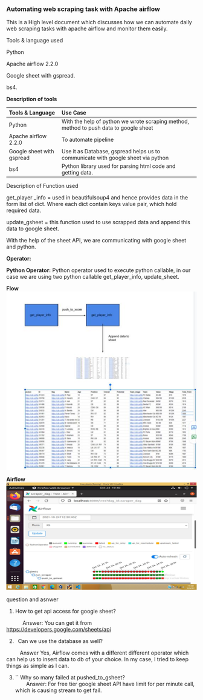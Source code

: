 ### Automating web scraping task with Apache airflow

This is a High level document which  discusses how we can automate daily web scraping tasks with apache airflow and monitor them easily.

Tools & language used

Python 

Apache airflow 2.2.0

Google sheet with gspread.

bs4.

**Description of tools**


|**Tools & Language**|**Use Case**|
| :- | :- |
|Python|With the help of python we wrote scraping method, method to push data to google sheet|
|Apache airflow 2.2.0|To automate pipeline|
|Google sheet with gspread|Use it as Database, gspread helps us to communicate with google sheet via python |
|bs4|Python library used for parsing html code and getting data.|


Description of Function used

get\_player \_info = used in beautifulsoup4 and hence provides data in the form list of dict. Where each dict contain keys value pair, which hold required data.

update\_gsheet = this function used to use scrapped data and append this data to google sheet.

With the help of the sheet API, we are communicating with google sheet and python.


**Operator:**

**Python Operator:** Python operator used to execute python callable, in our case we are using two python callable get\_player\_info, update\_sheet.

**Flow**
![Screenshot](flow.JPG)


**Airflow**
![Screenshot](airflow.JPG)




question and asnwer

1. How to get api access for google sheet?

`      `Answer: You can get it from <https://developers.google.com/sheets/api> 

2. ` `Can we use the database as well?

`     `Answer Yes, Airflow comes with a different different operator which can help us to insert data    to db of your choice. In my case, I tried to keep things as simple as I can.

3. `` Why so many failed at pushed_to_gsheet?  
`    `Answer: For free tier google sheet API have limit for per minute call, which is causing stream to get fail.

